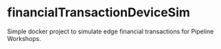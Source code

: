 # financialTransactionDeviceSim
Simple docker project to simulate edge financial transactions for Pipeline Workshops.
